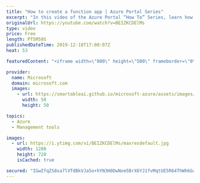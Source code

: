 ```yaml
---
title: "How to create a function app | Azure Portal Series"
excerpt: "In this video of the Azure Portal “How To” Series, learn how to create a function app using the Azure Portal.    Try out these features in the Azure portal: https://portal.azure.com   Keep connected on Twitter: https://twitter.com/AzurePortal   And make sure to keep an eye on our Azure Portal \"How to\""
originalUrl: https://youtube.com/watch?v=BEIZKCDElMs
type: video
price: Free
length: PT5M59S
publishedDateTime: 2019-12-18T17:00:07Z
heat: 53

featuredContent: "<iframe width=\"800\" height=\"500\" frameborder=\"0\" src=\"https://www.youtube.com/embed/BEIZKCDElMs\" allow=\"accelerometer; autoplay; encrypted-media; gyroscope; picture-in-picture\" allowfullscreen></iframe>"

provider:
  name: Microsoft
  domain: microsoft.com
  images:
    - url: https://smartableai.github.io/microsoft-azure/assets/images/organizations/microsoft.com-50x50.jpg
      width: 50
      height: 50

topics:
  - Azure
  - Management tools

images:
  - url: https://i.ytimg.com/vi/BEIZKCDElMs/maxresdefault.jpg
    width: 1280
    height: 720
    isCached: true

secured: "IGwZfqZS8xa7lVTdBkVJa5o+hYN3H0DwNxm5BrX6YJ1fvMqtUE5R64ThWh6Ga64q/W34VGjwx6LRl4PclG6mBSYdEczYZT/LSPMKOgob2OnYk7IzrLYcnkj8bWSg5rj1gULDK/2IA+N3U0TCjhOdslvYwTlA2CiY9LDitvhb6HJvq8V8+m9gsHlTxcGG5Q/2I0x4Mc3OmnnpcsRayjKzP0rUEFPB4vAt7igGls6qJQZaZ/C4G9RAJ0Mcri1320uC5Fy6RsbcvRR/iHA7s0jxjUuP2JalWYX2OgTpi0XLgD+heN/OgNn8hQ0zskCmHwFz+Pajy5C6Aynfi7boGObxTDevzHsKdRRjLck+gjpTCRr+ZKUYRdUy3lUYD5kHg8xPsfe57Wi29CLDcv0yyl5HkQ1fDegskSWMXDMad15DXcc=;imcIiciihh3bCfRkSKAITw=="
---
```


